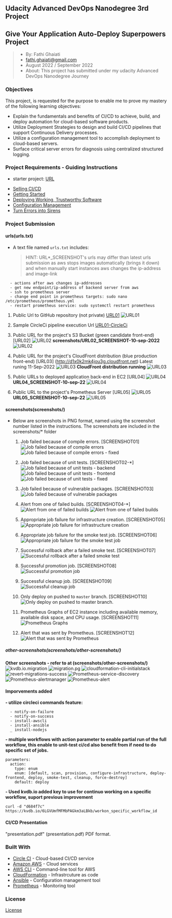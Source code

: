 ## Udacity Advanced DevOps Nanodegree 3rd Project
## Give Your Application Auto-Deploy Superpowers Project
 
> - By: Fathi Ghaiati
> - fathi.ghaiati@gmail.com
> - August 2022 / September 2022
> - About: This project has submitted under my udacity Advanced DevOps Nanodegree Journey

### Objectives
This project, is requested for the purpose to enable me to prove my mastery of the following learning objectives:

- Explain the fundamentals and benefits of CI/CD to achieve, build, and deploy automation for cloud-based software products.
- Utilize Deployment Strategies to design and build CI/CD pipelines that support Continuous Delivery processes.
- Utilize a configuration management tool to accomplish deployment to cloud-based servers.
- Surface critical server errors for diagnosis using centralized structured logging.

### Project Requirements - Guiding Instructions 
- starter project: [URL](https://github.com/udacity/cdond-c3-projectstarter)

* [Selling CI/CD](instructions/0-selling-cicd.md)
* [Getting Started](instructions/1-getting-started.md)
* [Deploying Working, Trustworthy Software](instructions/2-deploying-trustworthy-code.md)
* [Configuration Management](instructions/3-configuration-management.md)
* [Turn Errors into Sirens](instructions/4-turn-errors-into-sirens.md)

### Project Submission

#### urls(urls.txt)
- A text file named `urls.txt` includes:
  > HINT: URL*_SCREENSHOT's urls may differ than latest urls submission as aws stops images automatically (brings it down) and when manually start instances aws changes the ip-address and image-link
```
  - actions after aws changes ip-addresses
  - get new endpoint/ip-address of backend server from aws
  - ssh to prometheus server
  - change end point in prometheus targets: sudo nano /etc/prometheus/prometheus.yml
  - restart prometheus service: sudo systemctl restart prometheus
```
     
  1. Public Url to GitHub repository (not private) [URL01](https://github.com/fghaiati/uda-fg-cicd)
  ![URL01](screenshots/URL01_SCREENSHOT.png)

  1. Sample CircleCi pipeline execution Url [URL01-CircleCi](https://app.circleci.com/pipelines/github/fghaiati/uda-fg-cicd/188/workflows/0434ce0e-12d1-4774-8b7c-a3c93f4d3b30)
  
  1. Public URL for the project's S3 Bucket (green candidate front-end) [URL02]
  ![URL02](screenshots/URL02_SCREENSHOT.png)
  **screenshots/URL02_SCREENSHOT-10-sep-2022**
  ![URL02](screenshots/URL02_SCREENSHOT-10-sep-2022.png)


  1. Public URL for the project's CloudFront distribution (blue production front-end) [URL03]
  (http://d1x0k2mk4jou3g.cloudfront.net)  Latest runing 11-Sep-2022
  ![URL03](screenshots/URL03_SCREENSHOT_11-sep-2022.png)
  **CloudFront distribution running**
  ![URL03](screenshots/URL03_SCREENSHOT_RUN_11-sep-2022.png)

  1. Public URLs to deployed application back-end in EC2 [URL04]
  ![URL04](screenshots/URL04_SCREENSHOT.png)
  **URL04_SCREENSHOT-10-sep-22**
  ![URL04](screenshots/URL04_SCREENSHOT-10-sep-22.png)


  1. Public URL to the project's Prometheus Server [URL05]
  ![URL05](screenshots/URL05_SCREENSHOT.png)
  **URL05_SCREENSHOT-10-sep-22**
  ![URL05](screenshots/URL05_SCREENSHOT-10-sep-22.png)


#### screenshots(screenshots/)
- Below are screenshots in PNG format, named using the screenshot number listed in the instructions. The screenshots are included in the screenshots/* folder

  1. Job failed because of compile errors. [SCREENSHOT01]
  ![Job failed because of compile errors](screenshots/SCREENSHOT01.png)
  ![Job failed because of compile errors - fixed](screenshots/SCREENSHOT01-FIXED.png)
  
  1. Job failed because of unit tests. [SCREENSHOT02-*]
  ![Job failed because of unit tests - backend](screenshots/SCREENSHOT02-backend-unit-test.png)
  ![Job failed because of unit tests - frontend](screenshots/SCREENSHOT02-frontend-unit-test.png)
  ![Job failed because of unit tests - fixed](screenshots/SCREENSHOT02-FIXED.png)
  
  1. Job failed because of vulnerable packages. [SCREENSHOT03]
  ![Job failed because of vulnerable packages](screenshots/SCREENSHOT03.png)

  1. Alert from one of failed builds. [SCREENSHOT04-*]
  ![Alert from one of failed builds](screenshots/SCREENSHOT04-SLACK.png)
  ![Alert from one of failed builds](screenshots/SCREENSHOT04-EMAIL.png)

  1. Appropriate job failure for infrastructure creation. [SCREENSHOT05]
  ![Appropriate job failure for infrastructure creation](screenshots/SCREENSHOT05.png)

  1. Appropriate job failure for the smoke test job. [SCREENSHOT06]
  ![Appropriate job failure for the smoke test job](screenshots/SCREENSHOT06.png)

  1. Successful rollback after a failed smoke test. [SCREENSHOT07]  
  ![Successful rollback after a failed smoke test](screenshots/SCREENSHOT07.png)

  1. Successful promotion job. [SCREENSHOT08]
  ![Successful promotion job](screenshots/SCREENSHOT08.png)

  1. Successful cleanup job. [SCREENSHOT09]
  ![Successful cleanup job](screenshots/SCREENSHOT09.png)

  1. Only deploy on pushed to `master` branch. [SCREENSHOT10]
  ![Only deploy on pushed to `master` branch.](screenshots/SCREENSHOT10.png)

  1. Prometheus Graphs of EC2 instance including available memory, available disk space, and CPU usage. [SCREENSHOT11]
  ![Prometheus Graphs](screenshots/SCREENSHOT11.png)

  1. Alert that was sent by Prometheus. [SCREENSHOT12]
  ![Alert that was sent by Prometheus](screenshots/SCREENSHOT12.png)

##### other-screenshots(screenshots/other-screenshots/)
  **Other screenshots - refer to at (screenshots/other-screenshots/)** 
  ![kvdb.io.migration](screenshots/other-screenshots/kvdb.io.migration.png)
  ![migration.pg](screenshots/other-screenshots/migration.pg.png)
  ![cloudformation-cli-initialstack](screenshots/other-screenshots/cloudformation-cli-initialstack.png)
  ![revert-migrations-success](screenshots/other-screenshots/revert-migrations-success.png)
  ![Prometheus-service-discovery](screenshots/other-screenshots/Prometheus-service-discovery.png)
  ![Prometheus-alertmanager](screenshots/other-screenshots/Prometheus-alertmanager.png)
  ![Prometheus-alert](screenshots/other-screenshots/Prometheus-alert.png)

#### Imporvements added
**- utilize circleci commands feature:**
```
  - notify-on-failure
  - notify-on-success
  - install-awscli
  - install-ansible
  _ install-nodejs 
```

**- multiple workflows with action parameter to enable partial run of the full workflow, this enable to unit-test ci/cd also benefit from if need to do specific set of jobs.**
```
parameters:
  action:
    type: enum
    enum: [default, scan, provision, configure-infrastructure, deploy-frontend, deploy, smoke-test, cleanup, force-destroy]
    default: deploy
```

**- Used kvdb.io added key to use for continuo working on a specific workflow, suport previous improvement**
```
curl -d "d684f7c" https://kvdb.io/6LGVUmfMFMbPAGkm3aLBkb/workon_specific_workflow_id
```

#### CI/CD Presentation 
"presentation.pdf" (presentation.pdf) PDF format. 

### Built With

- [Circle CI](www.circleci.com) - Cloud-based CI/CD service
- [Amazon AWS](https://aws.amazon.com/) - Cloud services
- [AWS CLI](https://aws.amazon.com/cli/) - Command-line tool for AWS
- [CloudFormation](https://aws.amazon.com/cloudformation/) - Infrastrcuture as code
- [Ansible](https://www.ansible.com/) - Configuration management tool
- [Prometheus](https://prometheus.io/) - Monitoring tool

### License

[License](LICENSE.md)
